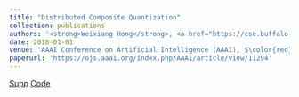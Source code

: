 ```yaml
---
title: "Distributed Composite Quantization"
collection: publications
authors: '<strong>Weixiang Hong</strong>, <a href="https://cse.buffalo.edu/~jmeng2">Jingjing Meng</a>, <a href="https://cse.buffalo.edu/~jsyuan">Junsong Yuan</a>'
date: 2018-01-01
venue: 'AAAI Conference on Artificial Intelligence (AAAI), $\color{red}{Oral}$'
paperurl: 'https://ojs.aaai.org/index.php/AAAI/article/view/11294'
---
```

[Supp](http://weixianghong.github.io/files/AAAI_18_DCQ/AAAI_18_DCQ_Supp.pdf)
[Code](http://weixianghong.github.io/files/AAAI_18_DCQ/code.zip)